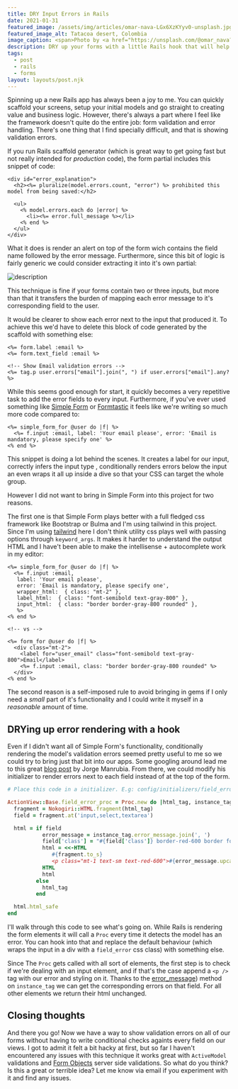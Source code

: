 ```yaml
---
title: DRY Input Errors in Rails
date: 2021-01-31
featured_image: /assets/img/articles/omar-nava-LGx6XzKYyv0-unsplash.jpg
featured_image_alt: Tatacoa desert, Colombia
image_caption: <span>Photo by <a href="https://unsplash.com/@omar_nava?utm_source=unsplash&amp;utm_medium=referral&amp;utm_content=creditCopyText">Omar Nava</a> on <a href="https://unsplash.com/?utm_source=unsplash&amp;utm_medium=referral&amp;utm_content=creditCopyText">Unsplash</a></span>
description: DRY up your forms with a little Rails hook that will help you forget about conditionally rendering validation errors inline.
tags:
  - post
  - rails
  - forms
layout: layouts/post.njk
---
```


Spinning up a new Rails app has always been a joy to me. You can quickly scaffold your screens, setup your initial models and go straight to creating value and business logic. However, there's always a part where I feel like the framework doesn't quite do the entire job: form validation and error handling. There's one thing that I find specially difficult, and that is showing validation errors.

If you run Rails scaffold generator (which is great way to get going fast but not really intended for _production_ code), the form partial includes this snippet of code:

```erb
<div id="error_explanation">
  <h2><%= pluralize(model.errors.count, "error") %> prohibited this model from being saved:</h2>

  <ul>
    <% model.errors.each do |error| %>
      <li><%= error.full_message %></li>
    <% end %>
  </ul>
</div>
```

What it does is render an alert on top of the form wich contains the field name followed by the error message. Furthermore, since this bit of logic is fairly generic we could consider extracting it into it's own partial:

![description](/assets/img/articles/lM8pK46.png)

This technique is fine if your forms contain two or three inputs, but more than that it transfers the burden of mapping each error message to it's corresponding field to the user.

It would be clearer to show each error next to the input that produced it. To achieve this we'd have to delete this block of code generated by the scaffold with something else:

```erb
<%= form.label :email %>
<%= form.text_field :email %>

<!-- Show Email validation errors -->
<%= tag.p user.errors["email"].join(", ") if user.errors["email"].any? %>
```

While this seems good enough for start, it quickly becomes a very repetitive task to add the error fields to every input. Furthermore, if you've ever used something like [Simple Form](https://github.com/heartcombo/simple_form) or [Formtastic](https://github.com/formtastic/formtastic) it feels like we're writing so much more code compared to:

```erb
<%= simple_form_for @user do |f| %>
  <%= f.input :email, label: 'Your email please', error: 'Email is mandatory, please specify one' %>
<% end %>
```

This snippet is doing a lot behind the scenes. It creates a label for our input, correctly infers the input type , conditionally renders errors below the input an even wraps it all up inside a dive so that your CSS can target the whole group.

However I did not want to bring in Simple Form into this project for two reasons.

The first one is that Simple Form plays better with a full fledged css framework like Bootstrap or Bulma and I'm using tailwind in this project. Since I'm using [tailwind](https://tailwindcss.com) here I don't think utility css plays well with passing options through `keyword_args`. It makes it harder to understand the output HTML and I have't been able to make the intellisense + autocomplete work in my editor:

```erb
<%= simple_form_for @user do |f| %>
  <%= f.input :email,
   label: 'Your email please',
   error: 'Email is mandatory, please specify one',
   wrapper_html:  { class: "mt-2" },
   label_html:  { class: "font-semibold text-gray-800" },
   input_html:  { class: "border border-gray-800 rounded" },
   %>
<% end %>

<!-- vs -->

<%= form_for @user do |f| %>
  <div class="mt-2">
    <label for="user_email" class="font-semibold text-gray-800">Email</label>
    <%= f.input :email, class: "border border-gray-800 rounded" %>
  </div>
<% end %>
```

The second reason is a self-imposed rule to avoid bringing in gems if I only need a _small_ part of it's functionality and I could write it myself in a _reasonable_ amount of time.

## DRYing up error rendering with a hook

Even if I didn't want all of Simple Form's functionality, conditionally rendering the model's validation errors seemed pretty useful to me so we could try to bring just that bit into our apps. Some googling around lead me to this great [blog post](https://www.jorgemanrubia.com/2019/02/16/form-validations-with-html5-and-modern-rails/) by Jorge Manrubia. From there, we could modify his initializer to render errors next to each field instead of at the top of the form.

```ruby
# Place this code in a initializer. E.g: config/initializers/field_error.rb

ActionView::Base.field_error_proc = Proc.new do |html_tag, instance_tag|
  fragment = Nokogiri::HTML.fragment(html_tag)
  field = fragment.at('input,select,textarea')

  html = if field
           error_message = instance_tag.error_message.join(', ')
           field['class'] = "#{field['class']} border-red-600 border focus:outline-none"
           html = <<-HTML
              #{fragment.to_s}
              <p class="mt-1 text-sm text-red-600">#{error_message.upcase_first}</p>
           HTML
           html
         else
           html_tag
         end

  html.html_safe
end
```

I'll walk through this code to see what's going on. While Rails is rendering the form elements it will call a `Proc` every time it detects the model has an error. You can hook into that and replace the default behaviour (which wraps the input in a div with a `field_error` css class) with something else.

Since The `Proc` gets called with all sort of elements, the first step is to check if we're dealing with an input element, and if that's the case append a `<p />` tag with our error and styling on it. Thanks to the [error_message](https://api.rubyonrails.org/classes/ActionView/Helpers/ActiveModelInstanceTag.html#method-i-error_message)) method on `instance_tag` we can get the corresponding errors on that field. For all other elements we return their html unchanged.

## Closing thoughts

And there you go! Now we have a way to show validation errors on all of our forms without having to write conditional checks againts every field on our views. I got to admit it felt a bit hacky at first, but so far I haven't encountered any issues with this technique it works great with `ActiveModel` validations and [Form Objects](a-simple-strategy-for-translated-routes-in-rails.md) server side validations. So what do you think? Is this a great or terrible idea? Let me know via email if you experiment with it and find any issues.
